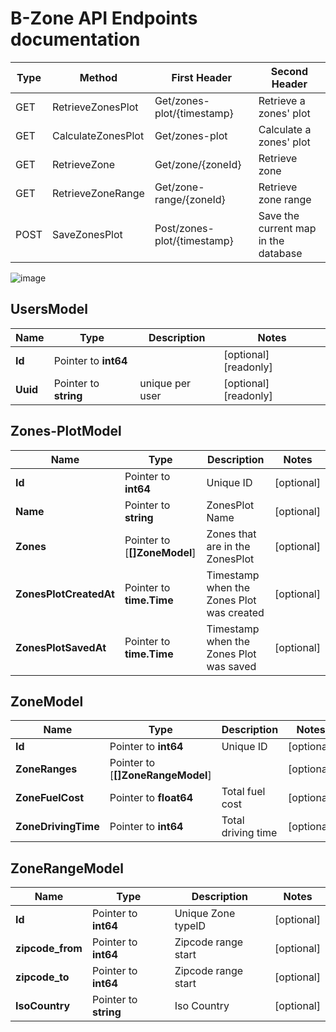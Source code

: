 
# B-Zone API Endpoints documentation




| Type | Method              | First Header      | Second Header                              |
|------|---------------------|-------------------|--------------------------------------------|
| GET  | RetrieveZonesPlot  | Get/zones-plot/{timestamp}   | Retrieve a zones' plot           |
| GET  | CalculateZonesPlot | Get/zones-plot               |        Calculate a zones' plot   |
| GET  | RetrieveZone       | Get/zone/{zoneId}            | Retrieve zone                    |
| GET  | RetrieveZoneRange  | Get/zone-range/{zoneId}      | Retrieve zone range              |
| POST | SaveZonesPlot      | Post/zones-plot/{timestamp}  | Save the current map in the database|


![image](https://user-images.githubusercontent.com/64141509/223172499-ed7ff3bb-a0e0-4a2a-844e-0fcf568be519.png)

## UsersModel

| Name          | Type                  | Description                            | Notes                 |
|---------------|-----------------------|----------------------------------------|-----------------------|
| **Id**        | Pointer to **int64**  |                                        | [optional] [readonly] |
| **Uuid**      | Pointer to **string** | unique per user                        | [optional] [readonly] |



## Zones-PlotModel
| Name          | Type                              | Description                            | Notes      |
|---------------|-----------------------------------|----------------------------------------|------------|
| **Id**        | Pointer to **int64**              | Unique ID                              | [optional] |
| **Name**           | Pointer to **string**                                | ZonesPlot Name            | [optional]            |
| **Zones**     | Pointer to [**[]ZoneModel**]      | Zones that are in the ZonesPlot                           | [optional] |
| **ZonesPlotCreatedAt** | Pointer to **time.Time**           | Timestamp when the Zones Plot was created      | [optional] |
| **ZonesPlotSavedAt** | Pointer to **time.Time**           | Timestamp when the Zones Plot was saved      | [optional] |


## ZoneModel

| Name               | Type                                                 | Description          | Notes                 |
|--------------------|------------------------------------------------------|----------------------|-----------------------|
| **Id**             | Pointer to **int64**                                 | Unique ID            | [optional]            |
| **ZoneRanges**     | Pointer to [**[]ZoneRangeModel**]                    |                      | [optional]            |
| **ZoneFuelCost**       | Pointer to **float64**                               | Total fuel cost      | [optional]            |
| **ZoneDrivingTime**    | Pointer to **int64**                                 | Total driving time   | [optional]            |

## ZoneRangeModel

| Name               | Type                                                 | Description          | Notes                 |
|--------------------|------------------------------------------------------|----------------------|-----------------------|
| **Id**             | Pointer to **int64**                                 | Unique Zone typeID   | [optional]            |
| **zipcode_from**   | Pointer to **int64**                                 | Zipcode range start  | [optional]            |
| **zipcode_to**     | Pointer to **int64**                                 | Zipcode range start  | [optional]            |
| **IsoCountry**     | Pointer to **string**                                 | Iso Country | [optional]            |




